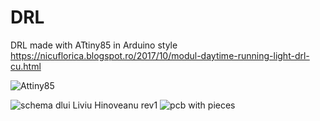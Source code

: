 # DRL
DRL made with ATtiny85 in Arduino style
https://nicuflorica.blogspot.ro/2017/10/modul-daytime-running-light-drl-cu.html

![Attiny85](https://3.bp.blogspot.com/-8P72DIiTApc/VL4di4IKnnI/AAAAAAAAMgY/vjhJ05ZI_xM/s1600/ATtiny85_Arduino_pins2m.JPG)

![schema dlui Liviu Hinoveanu rev1](https://1.bp.blogspot.com/-HhJx-czyq5A/XOhRpuxlGbI/AAAAAAAAZUE/Pgw5_G4d0Fgcr_pXhvcI7Y2POSNwLQJpQCLcBGAs/s1600/schema%2Bcorectata.jpg)
![pcb with pieces](https://1.bp.blogspot.com/-FgJ7YoQqmIQ/We2qgTZOCaI/AAAAAAAAWO4/DmFHnJYwr0crknMl99j7LnxgDJz_jPsUQCLcBGAs/s1600/DRL_lh3.jpg)
